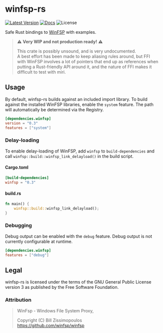 # winfsp-rs

[![Latest Version](https://img.shields.io/crates/v/winfsp.svg)](https://crates.io/crates/winfsp) [![Docs](https://docs.rs/winfsp/badge.svg)](https://docs.rs/winfsp) ![License](https://img.shields.io/crates/l/winfsp)

Safe Rust bindings to [WinFSP](https://github.com/winfsp/winfsp) with examples. 

> ⚠️ **Very WIP and not production ready!** ⚠️
> 
> This crate is possibly unsound, and is very undocumented.   
> A best effort has been made to keep aliasing rules around, but FFI with WinFSP involves a lot of pointers that end up 
> as references when putting a Rust-friendly API around it, and the nature of FFI makes it difficult to test with miri.

## Usage
By default, winfsp-rs builds against an included import library. To build against the installed WinFSP libraries, enable the `system`
feature. The path will automatically be determined via the Registry.

```toml
[dependencies.winfsp]
version = "0.3"
features = ["system"]
```
### Delay-loading
To enable delay-loading of WinFSP, add `winfsp` to `build-dependencies` and call `winfsp::build::winfsp_link_delayload()` in
the build script.

#### Cargo.toml
```toml
[build-dependencies]
winfsp = "0.3"
```

#### build.rs
```rust
fn main() { 
    winfsp::build::winfsp_link_delayload();
}
```

### Debugging
Debug output can be enabled with the `debug` feature. Debug output is not currently configurable at runtime.
```toml
[dependencies.winfsp]
features = ["debug"]
```

## Legal
winfsp-rs is licensed under the terms of the GNU General Public License version 3 as published by the
Free Software Foundation.

### Attribution

> WinFsp - Windows File System Proxy,
> 
> Copyright (C) Bill Zissimopoulos \
> https://github.com/winfsp/winfsp
